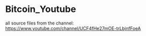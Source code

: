 # Bitcoin_Youtube
all source files from the channel: https://www.youtube.com/channel/UCF4fHe27mOE-trLbjnfFoeA
